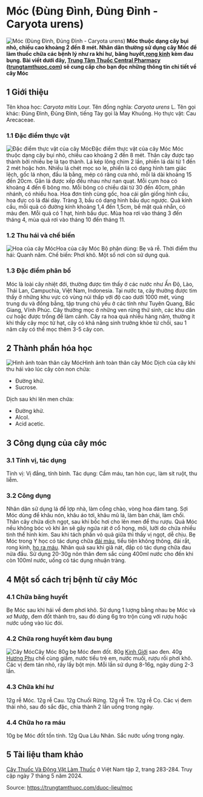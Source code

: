 # Móc (Đùng Đình, Đủng Đỉnh - Caryota urens)

![Móc \(Đùng Đình, Đủng Đỉnh - Caryota urens\)](https://trungtamthuoc.com/images/others/cay-moc-8180.jpg)
**Móc thuộc dạng cây bụi nhỏ, chiều cao khoảng 2 đến 8 mét. Nhân dân thường sử dụng cây Móc để làm thuốc chữa các bệnh lý như ra khí hư, băng huyết,[rong kinh](https://trungtamthuoc.com/bai-viet/rong-kinh-rong-huyet "rong kinh") kèm đau bụng. Bài viết dưới đây, [Trung Tâm Thuốc Central Pharmacy](https://trungtamthuoc.com/ "Trung Tâm Thuốc Central Pharmacy") ([trungtamthuoc.com](https://trungtamthuoc.com/ "trungtamthuoc.com")) sẽ cung cấp cho bạn đọc những thông tin chi tiết về cây Móc**
##  1 Giới thiệu
Tên khoa học: _Caryota mitis_ Lour.
Tên đồng nghĩa: _Caryota urens_ L.
Tên gọi khác: Đùng Đình, Đủng Đỉnh, tiếng Tày gọi là May Khuông.
Họ thực vật: Cau Arecaceae.
### 1.1 Đặc điểm thực vật
![Đặc điểm thực vật của cây Móc](https://trungtamthuoc.com/images/item/cay-moc-0.jpg)Đặc điểm thực vật của cây Móc
Móc thuộc dạng cây bụi nhỏ, chiều cao khoảng 2 đến 8 mét.
Thân cây được tạo thành bởi nhiều bẹ lá tạo thành.
Lá kép lông chim 2 lần, phiến lá dài từ 1 đến 2 mét hoặc hơn. Nhiều lá chét mọc so le, phiến lá có dạng hình tam giác lệch, gốc lá nhọn, đầu lá bằng, mép có răng cưa nhỏ, mỗi lá dài khoảng 15 đến 20cm. Gân lá được xếp đều nhau như nan quạt.
Mỗi cụm hoa có khoảng 4 đến 6 bông mo. Mỗi bông có chiều dài từ 30 đến 40cm, phân nhánh, có nhiều hoa. Hoa đơn tính cùng gốc, hoa cái gần giống hình cầu, hoa đực có lá đài dày. Tràng 3, bầu có dạng hình bầu dục ngược.
Quả kính cầu, mỗi quả có đường kính khoảng 1,4 đến 1,5cm, bề mặt quả nhẵn, có màu đen.
Mỗi quả có 1 hạt, hình bầu dục.
Mùa hoa rơi vào tháng 3 đến tháng 4, mùa quả rơi vào tháng 10 đến tháng 11.
### 1.2 Thu hái và chế biến
![Hoa của cây Móc](https://trungtamthuoc.com/images/item/cay-moc-1.jpg)Hoa của cây Móc
Bộ phận dùng: Bẹ và rễ.
Thời điểm thu hái: Quanh năm.
Chế biến: Phơi khô.
Một số nơi còn sử dụng quả.
### 1.3 Đặc điểm phân bố
Móc là loài cây nhiệt đới, thường được tìm thấy ở các nước như Ấn Độ, Lào, Thái Lan, Campuchia, Việt Nam, Indonesia.
Tại nước ta, cây thường được tìm thấy ở những khu vực có vùng núi thấp với độ cao dưới 1000 mét, vùng trung du và đồng bằng, tập trung chủ yếu ở các tỉnh như Tuyên Quang, Bắc Giang, Vĩnh Phúc. Cây thường mọc ở những ven rừng thứ sinh, các khu dân cư hoặc được trồng để làm cảnh.
Cây ra hoa quả nhiều hàng năm, thường ít khi thấy cây mọc từ hạt, cây có khả năng sinh trưởng khỏe từ chồi, sau 1 năm cây có thể mọc thêm 3-5 cây con.
##  2 Thành phần hóa học
![Hình ảnh toàn thân cây Móc](https://trungtamthuoc.com/images/item/cay-moc-2.jpg)Hình ảnh toàn thân cây Móc
Dịch của cây khi thu hái vào lúc cây còn non chứa:
  * Đường khử.
  * Sucrose.


Dịch sau khi lên men chứa:
  * Đường khử.
  * Alcol.
  * Acid acetic.


##  3 Công dụng của cây móc
### 3.1 Tính vị, tác dụng
Tính vị: Vị đắng, tính bình.
Tác dụng: Cầm máu, tan hòn cục, làm sít ruột, thu liễm.
### 3.2 Công dụng
Nhân dân sử dụng lá để lợp nhà, làm cổng chào, vòng hoa đám tang.
Sợi Móc dùng để khâu nón, khâu áo tơi, khâu mũ lá, làm bàn chải, làm chổi.
Thân cây chứa dịch ngọt, sau khi bốc hơi cho lên men để thu rượu.
Quả Móc nếu không bóc vỏ khi ăn sẽ gây ngứa rát ở cổ họng, môi, lưỡi do chứa nhiều tinh thể hình kim. Sau khi tách phần vỏ quả giữa thì thấy vị ngọt, dễ chịu.
Bẹ Móc trong Y học có tác dụng chữa [đái máu](https://trungtamthuoc.com/bai-viet/dai-mau-nguyen-nhan-chan-doan-cach-phong-va-dieu-tri-benh "đái máu"), tiểu tiện không thông, đái rắt, rong kinh, [ho ra máu](https://trungtamthuoc.com/bai-viet/ho-ra-mau "ho ra máu").
Nhân quả sau khi giã nát, đắp có tác dụng chữa đau nửa đầu.
Sử dụng 20-30g nõn thân đem sắc cùng 400ml nước cho đến khi còn 100ml nước, uống có tác dụng nhuận tràng.
##  4 Một số cách trị bệnh từ cây Móc
### 4.1 Chữa băng huyết
Bẹ Móc sau khi hái về đem phơi khô.
Sử dụng 1 lượng bằng nhau bẹ Móc và xơ Mướp, đem đốt thành tro, sau đó dùng 6g tro trộn cùng với rượu hoặc nước uống vào lúc đói.
### 4.2 Chữa rong huyết kèm đau bụng
![Cây Móc](https://trungtamthuoc.com/images/item/cay-moc-4.jpg)Cây Móc
80g bẹ Móc đem đốt.
80g [Kinh Giới](https://trungtamthuoc.com/hoat-chat/kinh-gioi "Kinh Giới") sao đen.
40g [Hương Phụ](https://trungtamthuoc.com/hoat-chat/huong-phu "Hương Phụ") chế cùng giấm, nước tiểu trẻ em, nước muối, rượu rồi phơi khô.
Các vị đem tán nhỏ, rây lấy bột mịn.
Mỗi lần sử dụng 8-16g, ngày dùng 2-3 lần.
### 4.3 Chữa khí hư
12g rễ Móc.
12g rễ Cau.
12g Chuối Rừng.
12g rễ Tre.
12g rễ Cọ.
Các vị đem thái nhỏ, sau đó sắc đặc, chia thành 2 lần uống trong ngày.
### 4.4 Chữa ho ra máu
10g bẹ Móc đốt tồn tính.
12g Qua Lâu Nhân.
Sắc nước uống trong ngày.
##  5 Tài liệu tham khảo
[Cây Thuốc Và Động Vật Làm Thuốc](https://trungtamthuoc.com/bai-viet/doc-online-va-tai-mien-phi-pdf-sach-cay-thuoc-va-dong-vat-lam-thuoc-o-viet-nam "Cây Thuốc Và Động Vật Làm Thuốc") ở Việt Nam tập 2, trang 283-284. Truy cập ngày 7 tháng 5 năm 2024.


Source: https://trungtamthuoc.com/duoc-lieu/moc